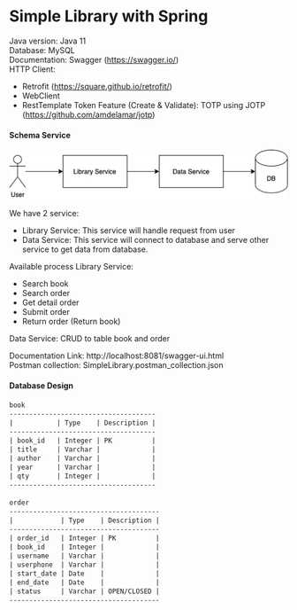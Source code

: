 # Simple Library with Spring

Java version: Java 11  
Database: MySQL  
Documentation: Swagger (https://swagger.io/)   
HTTP Client: 
- Retrofit (https://square.github.io/retrofit/)  
- WebClient
- RestTemplate
Token Feature (Create & Validate): TOTP using JOTP (https://github.com/amdelamar/jotp)

#### Schema Service

 ![Schema](schema.png?raw=true "Schema")
 
We have 2 service:
 - Library Service: This service will handle request from user  
 - Data Service: This service will connect to database and serve other service to get data from database.
 
 Available process
 Library Service:
  - Search book
  - Search order
  - Get detail order
  - Submit order
  - Return order (Return book)
 
 Data Service: CRUD to table book and order
  
 Documentation Link: http://localhost:8081/swagger-ui.html         
 Postman collection: SimpleLibrary.postman_collection.json
 
 #### Database Design
 ```        
 book
 -------------------------------------  
 |           | Type    | Description |
 -------------------------------------
 | book_id   | Integer | PK          |
 | title     | Varchar |             |
 | author    | Varchar |             |
 | year      | Varchar |             |
 | qty       | Integer |             |
 ------------------------------------- 
 
 order
 -------------------------------------- 
 |            | Type    | Description |
 --------------------------------------
 | order_id   | Integer | PK          |
 | book_id    | Integer |             |
 | username   | Varchar |             |
 | userphone  | Varchar |             |
 | start_date | Date    |             |    
 | end_date   | Date    |             |
 | status     | Varchar | OPEN/CLOSED |
 --------------------------------------            
 ```  
 
